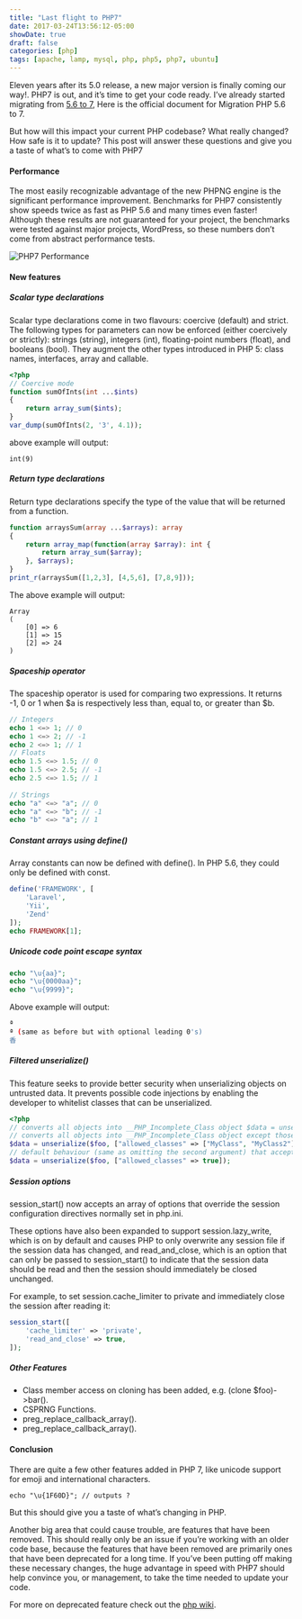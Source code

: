 ```yaml
---
title: "Last flight to PHP7"
date: 2017-03-24T13:56:12-05:00
showDate: true
draft: false
categories: [php]
tags: [apache, lamp, mysql, php, php5, php7, ubuntu]
---
```

Eleven years after its 5.0 release, a new major version is finally coming our way!. PHP7 is out, and it’s time to get your code ready. I’ve already started migrating from [5.6 to 7](http://php.net/manual/en/migration70.php), Here is the official document for Migration PHP 5.6 to 7.

But how will this impact your current PHP codebase? What really changed? How safe is it to update? This post will answer these questions and give you a taste of what’s to come with PHP7

#### Performance
The most easily recognizable advantage of the new PHPNG engine is the significant performance improvement. Benchmarks for PHP7 consistently show speeds twice as fast as PHP 5.6 and many times even faster! Although these results are not guaranteed for your project, the benchmarks were tested against major projects, WordPress, so these numbers don’t come from abstract performance tests.

![PHP7 Performance](/posts/images/php7-performance.jpg)

#### New features
##### Scalar type declarations
Scalar type declarations come in two flavours: coercive (default) and strict. The following types for parameters can now be enforced (either coercively or strictly): strings (string), integers (int), floating-point numbers (float), and booleans (bool). They augment the other types introduced in PHP 5: class names, interfaces, array and callable.

```php
<?php
// Coercive mode
function sumOfInts(int ...$ints)
{
    return array_sum($ints);
}
var_dump(sumOfInts(2, '3', 4.1));
```

above example will output:

`int(9)`

##### Return type declarations
Return type declarations specify the type of the value that will be returned from a function.

```php
function arraysSum(array ...$arrays): array
{
    return array_map(function(array $array): int {
        return array_sum($array);
    }, $arrays);
}
print_r(arraysSum([1,2,3], [4,5,6], [7,8,9]));
```

The above example will output:
```
Array
(
    [0] => 6
    [1] => 15
    [2] => 24
)
```

##### Spaceship operator
The spaceship operator is used for comparing two expressions. It returns -1, 0 or 1 when $a is respectively less than, equal to, or greater than $b.

```php 
// Integers
echo 1 <=> 1; // 0
echo 1 <=> 2; // -1
echo 2 <=> 1; // 1
// Floats
echo 1.5 <=> 1.5; // 0
echo 1.5 <=> 2.5; // -1
echo 2.5 <=> 1.5; // 1
 
// Strings
echo "a" <=> "a"; // 0
echo "a" <=> "b"; // -1
echo "b" <=> "a"; // 1
```

##### Constant arrays using _define()_
Array constants can now be defined with define(). In PHP 5.6, they could only be defined with const.

```php
define('FRAMEWORK', [
    'Laravel',
    'Yii',
    'Zend'
]);
echo FRAMEWORK[1];
```

##### Unicode code point escape syntax
```php
echo "\u{aa}";
echo "\u{0000aa}";
echo "\u{9999}";
```

Above example will output:

```sh
ª
ª (same as before but with optional leading 0's)
香
```

##### Filtered _unserialize()_
This feature seeks to provide better security when unserializing objects on untrusted data. It prevents possible code injections by enabling the developer to whitelist classes that can be unserialized.

```php
<?php 
// converts all objects into __PHP_Incomplete_Class object $data = unserialize($foo, ["allowed_classes" => false]);
// converts all objects into __PHP_Incomplete_Class object except those of MyClass and MyClass2
$data = unserialize($foo, ["allowed_classes" => ["MyClass", "MyClass2"]]);
// default behaviour (same as omitting the second argument) that accepts all classes
$data = unserialize($foo, ["allowed_classes" => true]);
```

##### Session options
session_start() now accepts an array of options that override the session configuration directives normally set in php.ini.

These options have also been expanded to support session.lazy_write, which is on by default and causes PHP to only overwrite any session file if the session data has changed, and read_and_close, which is an option that can only be passed to session_start() to indicate that the session data should be read and then the session should immediately be closed unchanged.

For example, to set session.cache_limiter to private and immediately close the session after reading it:

```php 
session_start([
    'cache_limiter' => 'private',
    'read_and_close' => true,
]);
```

##### Other Features
- Class member access on cloning has been added, e.g. (clone $foo)->bar().
- CSPRNG Functions.
- preg_replace_callback_array().
- preg_replace_callback_array().

#### Conclusion

There are quite a few other features added in PHP 7, like unicode support for emoji and international characters.

`echo "\u{1F60D}"; // outputs ?`

But this should give you a taste of what’s changing in PHP.

Another big area that could cause trouble, are features that have been removed. This should really only be an issue if you’re working with an older code base, because the features that have been removed are primarily ones that have been deprecated for a long time. If you’ve been putting off making these necessary changes, the huge advantage in speed with PHP7 should help convince you, or management, to take the time needed to update your code.

For more on deprecated feature check out the [php wiki](https://wiki.php.net/rfc/remove_deprecated_functionality_in_php7).